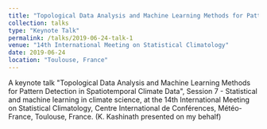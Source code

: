 ```yaml
---
title: "Topological Data Analysis and Machine Learning Methods for Pattern Detection in Spatiotemporal Climate Data"
collection: talks
type: "Keynote Talk"
permalink: /talks/2019-06-24-talk-1
venue: "14th International Meeting on Statistical Climatology"
date: 2019-06-24
location: "Toulouse, France"
---
```


A keynote talk "Topological Data Analysis and Machine Learning Methods for Pattern Detection in Spatiotemporal Climate Data", Session 7 - Statistical and machine learning in climate science, at the 14th International Meeting on Statistical Climatology, Centre International de Conférences, Météo-France, Toulouse, France. 
(K. Kashinath presented on my behalf) 
